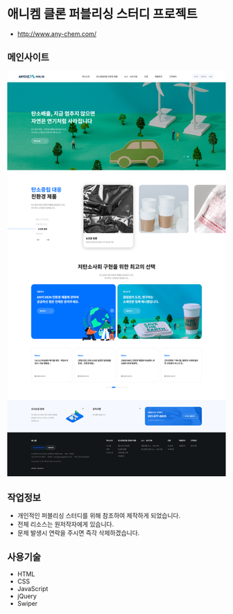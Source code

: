# 애니켐 클론 퍼블리싱 스터디 프로젝트

- http://www.any-chem.com/

## 메인사이트

![Image](/assets/시안.png)

## 작업정보

- 개인적인 퍼블리싱 스터디를 위해 참조하여 제작하게 되었습니다.
- 전체 리소스는 원저작자에게 있습니다.
- 문제 발생시 연락을 주시면 즉각 삭제하겠습니다.

## 사용기술

- HTML
- CSS
- JavaScript
- jQuery
- Swiper
